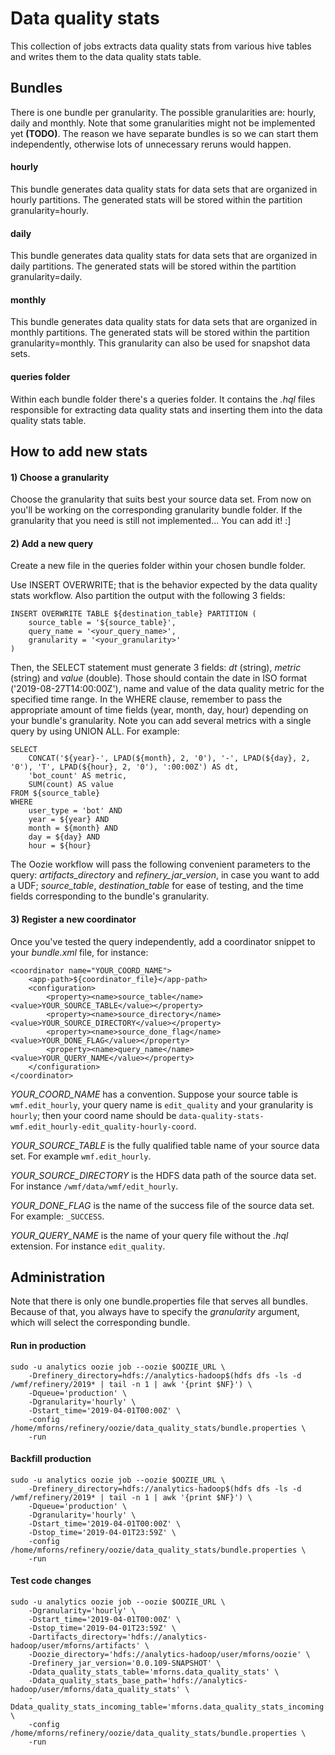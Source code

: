 # Data quality stats

This collection of jobs extracts data quality stats from various hive tables
and writes them to the data quality stats table.

## Bundles
There is one bundle per granularity. The possible granularities are: hourly,
daily and monthly. Note that some granularities might not be implemented yet
**(TODO)**. The reason we have separate bundles is so we can start them
independently, otherwise lots of unnecessary reruns would happen.

#### hourly
This bundle generates data quality stats for data sets that are organized in
hourly partitions. The generated stats will be stored within the partition
granularity=hourly.

#### daily
This bundle generates data quality stats for data sets that are organized in
daily partitions. The generated stats will be stored within the partition
granularity=daily.

#### monthly
This bundle generates data quality stats for data sets that are organized in
monthly partitions. The generated stats will be stored within the partition
granularity=monthly. This granularity can also be used for snapshot data sets.

#### queries folder
Within each bundle folder there's a queries folder. It contains the *.hql*
files responsible for extracting data quality stats and inserting them into
the data quality stats table.

## How to add new stats

#### 1) Choose a granularity
Choose the granularity that suits best your source data set. From now on you'll
be working on the corresponding granularity bundle folder. If the granularity
that you need is still not implemented... You can add it! :]

#### 2) Add a new query
Create a new file in the queries folder within your chosen bundle folder.

Use INSERT OVERWRITE; that is the behavior expected by the data quality stats
workflow. Also partition the output with the following 3 fields:
```
INSERT OVERWRITE TABLE ${destination_table} PARTITION (
    source_table = '${source_table}',
    query_name = '<your_query_name>',
    granularity = '<your_granularity>'
)
```
Then, the SELECT statement must generate 3 fields: *dt* (string), *metric*
(string) and *value* (double). Those should contain the date in ISO format
('2019-08-27T14:00:00Z'), name and value of the data quality metric for the
specified time range. In the WHERE clause, remember to pass the appropriate
amount of time fields (year, month, day, hour) depending on your bundle's
granularity. Note you can add several metrics with a single query by using
UNION ALL. For example:
```
SELECT
    CONCAT('${year}-', LPAD(${month}, 2, '0'), '-', LPAD(${day}, 2, '0'), 'T', LPAD(${hour}, 2, '0'), ':00:00Z') AS dt,
    'bot_count' AS metric,
    SUM(count) AS value
FROM ${source_table}
WHERE
    user_type = 'bot' AND
    year = ${year} AND
    month = ${month} AND
    day = ${day} AND
    hour = ${hour}
```

The Oozie workflow will pass the following convenient parameters to the query:
*artifacts_directory* and *refinery_jar_version*, in case you want to add a
UDF; *source_table*, *destination_table* for ease of testing, and the time
fields corresponding to the bundle's granularity.

#### 3) Register a new coordinator
Once you've tested the query independently, add a coordinator snippet to your
*bundle.xml* file, for instance:
```
<coordinator name="YOUR_COORD_NAME">
    <app-path>${coordinator_file}</app-path>
    <configuration>
        <property><name>source_table</name><value>YOUR_SOURCE_TABLE</value></property>
        <property><name>source_directory</name><value>YOUR_SOURCE_DIRECTORY</value></property>
        <property><name>source_done_flag</name><value>YOUR_DONE_FLAG</value></property>
        <property><name>query_name</name><value>YOUR_QUERY_NAME</value></property>
    </configuration>
</coordinator>
```

*YOUR_COORD_NAME* has a convention. Suppose your source table is
`wmf.edit_hourly`, your query name is `edit_quality` and your granularity is
`hourly`; then your coord name should be
`data-quality-stats-wmf.edit_hourly-edit_quality-hourly-coord`.

*YOUR_SOURCE_TABLE* is the fully qualified table name of your source data set.
For example `wmf.edit_hourly`.

*YOUR_SOURCE_DIRECTORY* is the HDFS data path of the source data set. For
instance `/wmf/data/wmf/edit_hourly`.

*YOUR_DONE_FLAG* is the name of the success file of the source data set. For
example: `_SUCCESS`.

*YOUR_QUERY_NAME* is the name of your query file without the *.hql* extension.
For instance `edit_quality`.

## Administration

Note that there is only one bundle.properties file that serves all bundles.
Because of that, you always have to specify the *granularity* argument, which
will select the corresponding bundle.

#### Run in production
```
sudo -u analytics oozie job --oozie $OOZIE_URL \
    -Drefinery_directory=hdfs://analytics-hadoop$(hdfs dfs -ls -d /wmf/refinery/2019* | tail -n 1 | awk '{print $NF}') \
    -Dqueue='production' \
    -Dgranularity='hourly' \
    -Dstart_time='2019-04-01T00:00Z' \
    -config /home/mforns/refinery/oozie/data_quality_stats/bundle.properties \
    -run
```

#### Backfill production
```
sudo -u analytics oozie job --oozie $OOZIE_URL \
    -Drefinery_directory=hdfs://analytics-hadoop$(hdfs dfs -ls -d /wmf/refinery/2019* | tail -n 1 | awk '{print $NF}') \
    -Dqueue='production' \
    -Dgranularity='hourly' \
    -Dstart_time='2019-04-01T00:00Z' \
    -Dstop_time='2019-04-01T23:59Z' \
    -config /home/mforns/refinery/oozie/data_quality_stats/bundle.properties \
    -run
```

#### Test code changes
```
sudo -u analytics oozie job --oozie $OOZIE_URL \
    -Dgranularity='hourly' \
    -Dstart_time='2019-04-01T00:00Z' \
    -Dstop_time='2019-04-01T23:59Z' \
    -Dartifacts_directory='hdfs://analytics-hadoop/user/mforns/artifacts' \
    -Doozie_directory='hdfs://analytics-hadoop/user/mforns/oozie' \
    -Drefinery_jar_version='0.0.109-SNAPSHOT' \
    -Ddata_quality_stats_table='mforns.data_quality_stats' \
    -Ddata_quality_stats_base_path='hdfs://analytics-hadoop/user/mforns/data_quality_stats' \
    -Ddata_quality_stats_incoming_table='mforns.data_quality_stats_incoming' \
    -config /home/mforns/refinery/oozie/data_quality_stats/bundle.properties \
    -run
```
